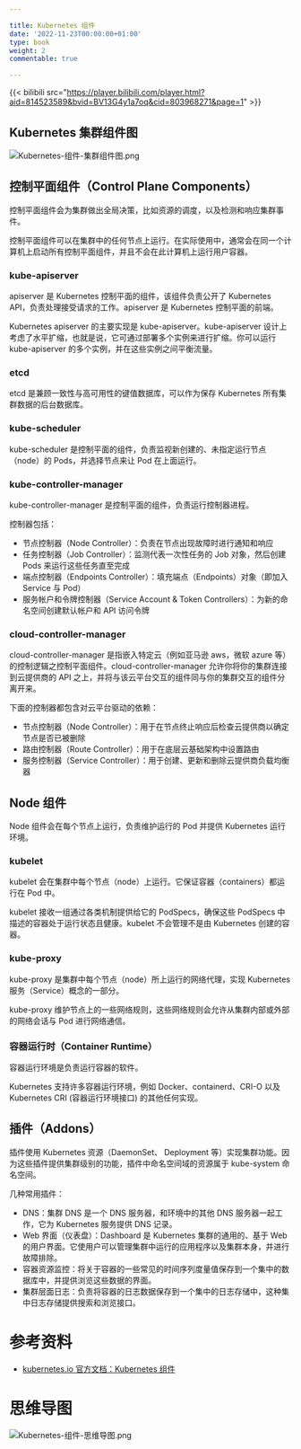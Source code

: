 ```yaml
---

title: Kubernetes 组件
date: '2022-11-23T00:00:00+01:00'
type: book
weight: 2
commentable: true

---
```

{{< bilibili src="https://player.bilibili.com/player.html?aid=814523589&bvid=BV13G4y1a7oq&cid=803968271&page=1" >}}

## Kubernetes 集群组件图

![Kubernetes-组件-集群组件图.png](https://cnymw.github.io/GolangStudy/docs/Kubernetes-组件/Kubernetes-组件-集群组件图.png)

## 控制平面组件（Control Plane Components）

控制平面组件会为集群做出全局决策，比如资源的调度，以及检测和响应集群事件。

控制平面组件可以在集群中的任何节点上运行。在实际使用中，通常会在同一个计算机上启动所有控制平面组件，并且不会在此计算机上运行用户容器。

### kube-apiserver 

apiserver 是 Kubernetes 控制平面的组件，该组件负责公开了 Kubernetes API，负责处理接受请求的工作。apiserver 是 Kubernetes 控制平面的前端。

Kubernetes apiserver 的主要实现是 kube-apiserver。kube-apiserver 设计上考虑了水平扩缩，也就是说，它可通过部署多个实例来进行扩缩。你可以运行 kube-apiserver 的多个实例，并在这些实例之间平衡流量。

### etcd

etcd 是兼顾一致性与高可用性的键值数据库，可以作为保存 Kubernetes 所有集群数据的后台数据库。

### kube-scheduler

kube-scheduler 是控制平面的组件，负责监视新创建的、未指定运行节点（node）的 Pods，并选择节点来让 Pod 在上面运行。

### kube-controller-manager

kube-controller-manager 是控制平面的组件，负责运行控制器进程。

控制器包括：

- 节点控制器（Node Controller）：负责在节点出现故障时进行通知和响应
- 任务控制器（Job Controller）：监测代表一次性任务的 Job 对象，然后创建 Pods 来运行这些任务直至完成
- 端点控制器（Endpoints Controller）：填充端点（Endpoints）对象（即加入 Service 与 Pod）
- 服务帐户和令牌控制器（Service Account & Token Controllers）：为新的命名空间创建默认帐户和 API 访问令牌

### cloud-controller-manager 

cloud-controller-manager 是指嵌入特定云（例如亚马逊 aws，微软 azure 等）的控制逻辑之控制平面组件。cloud-controller-manager 允许你将你的集群连接到云提供商的 API 之上，并将与该云平台交互的组件同与你的集群交互的组件分离开来。

下面的控制器都包含对云平台驱动的依赖：

- 节点控制器（Node Controller）：用于在节点终止响应后检查云提供商以确定节点是否已被删除
- 路由控制器（Route Controller）：用于在底层云基础架构中设置路由
- 服务控制器（Service Controller）：用于创建、更新和删除云提供商负载均衡器

## Node 组件

Node 组件会在每个节点上运行，负责维护运行的 Pod 并提供 Kubernetes 运行环境。

### kubelet 

kubelet 会在集群中每个节点（node）上运行。它保证容器（containers）都运行在 Pod 中。

kubelet 接收一组通过各类机制提供给它的 PodSpecs，确保这些 PodSpecs 中描述的容器处于运行状态且健康。kubelet 不会管理不是由 Kubernetes 创建的容器。

### kube-proxy 

kube-proxy 是集群中每个节点（node）所上运行的网络代理，实现 Kubernetes 服务（Service）概念的一部分。

kube-proxy 维护节点上的一些网络规则，这些网络规则会允许从集群内部或外部的网络会话与 Pod 进行网络通信。

### 容器运行时（Container Runtime）

容器运行环境是负责运行容器的软件。

Kubernetes 支持许多容器运行环境，例如 Docker、containerd、CRI-O 以及 Kubernetes CRI (容器运行环境接口) 的其他任何实现。

## 插件（Addons）

插件使用 Kubernetes 资源（DaemonSet、 Deployment 等）实现集群功能。因为这些插件提供集群级别的功能，插件中命名空间域的资源属于 kube-system 命名空间。

几种常用插件：

- DNS：集群 DNS 是一个 DNS 服务器，和环境中的其他 DNS 服务器一起工作，它为 Kubernetes 服务提供 DNS 记录。
- Web 界面（仪表盘）：Dashboard 是 Kubernetes 集群的通用的、基于 Web 的用户界面。它使用户可以管理集群中运行的应用程序以及集群本身，并进行故障排除。
- 容器资源监控：将关于容器的一些常见的时间序列度量值保存到一个集中的数据库中，并提供浏览这些数据的界面。
- 集群层面日志：负责将容器的日志数据保存到一个集中的日志存储中，这种集中日志存储提供搜索和浏览接口。

# 参考资料

- [kubernetes.io 官方文档：Kubernetes 组件](https://kubernetes.io/zh-cn/docs/concepts/overview/components/)

# 思维导图

![Kubernetes-组件-思维导图.png](https://cnymw.github.io/GolangStudy/docs/Kubernetes-组件/Kubernetes-组件-思维导图.png)